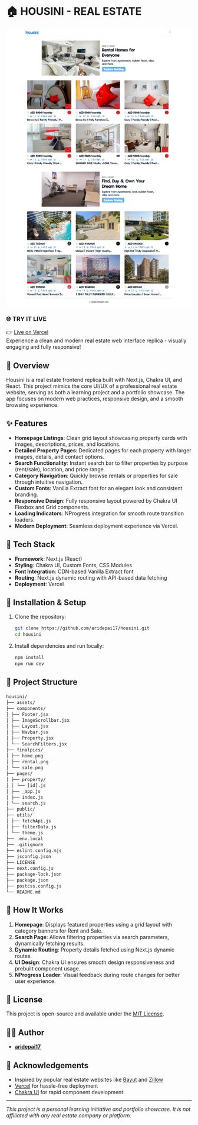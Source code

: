 # 🏠 HOUSINI - REAL ESTATE

![Housini](finalpics/home.png)

### 🌐 TRY IT LIVE  
👉 [Live on Vercel](https://housini.vercel.app/)  
Experience a clean and modern real estate web interface replica - visually engaging and fully responsive!

## 📖 Overview

Housini is a real estate frontend replica built with Next.js, Chakra UI, and React. This project mimics the core UI/UX of a professional real estate website, serving as both a learning project and a portfolio showcase. The app focuses on modern web practices, responsive design, and a smooth browsing experience.

## ✨ Features

- **Homepage Listings**: Clean grid layout showcasing property cards with images, descriptions, prices, and locations.
- **Detailed Property Pages**: Dedicated pages for each property with larger images, details, and contact options.
- **Search Functionality**: Instant search bar to filter properties by purpose (rent/sale), location, and price range.
- **Category Navigation**: Quickly browse rentals or properties for sale through intuitive navigation.
- **Custom Fonts**: Vanilla Extract font for an elegant look and consistent branding.
- **Responsive Design**: Fully responsive layout powered by Chakra UI Flexbox and Grid components.
- **Loading Indicators**: NProgress integration for smooth route transition loaders.
- **Modern Deployment**: Seamless deployment experience via Vercel.

## 🧰 Tech Stack

- **Framework**: Next.js (React)
- **Styling**: Chakra UI, Custom Fonts, CSS Modules
- **Font Integration**: CDN-based Vanilla Extract font
- **Routing**: Next.js dynamic routing with API-based data fetching
- **Deployment**: Vercel

## 🔧 Installation & Setup

1. Clone the repository:
    ```bash
    git clone https://github.com/aridepai17/housini.git
    cd housini
    ```

2. Install dependencies and run locally:
    ```bash
    npm install
    npm run dev
    ```

## 📁 Project Structure
```
housini/
├── assets/
├── components/
│ ├── Footer.jsx
│ ├── ImageScrollbar.jsx
│ ├── Layout.jsx
│ ├── Navbar.jsx
│ ├── Property.jsx
│ └── SearchFilters.jsx
├── finalpics/
│ ├── home.png
│ ├── rental.png
│ └── sale.png
├── pages/
│ ├── property/
│ │ └── [id].js
│ ├── _app.js
│ ├── index.js
│ └── search.js
├── public/
├── utils/
│ ├── fetchApi.js
│ ├── filterData.js
│ └── theme.js
├── .env.local
├── .gitignore
├── eslint.config.mjs
├── jsconfig.json
├── LICENSE
├── next.config.js
├── package-lock.json
├── package.json
├── postcss.config.js
└── README.md
```

## 🧠 How It Works

1. **Homepage**: Displays featured properties using a grid layout with category banners for Rent and Sale.
2. **Search Page**: Allows filtering properties via search parameters, dynamically fetching results.
3. **Dynamic Routing**: Property details fetched using Next.js dynamic routes.
4. **UI Design**: Chakra UI ensures smooth design responsiveness and prebuilt component usage.
5. **NProgress Loader**: Visual feedback during route changes for better user experience.

## 📜 License

This project is open-source and available under the [MIT License](LICENSE).

## 👨‍💻 Author

- **[aridepai17](https://github.com/aridepai17/)**

## 🙏 Acknowledgements

- Inspired by popular real estate websites like [Bayut](https://bayut.com) and [Zillow](https://www.zillow.com/)
- [Vercel](https://vercel.com/) for hassle-free deployment
- [Chakra UI](https://chakra-ui.com/) for rapid component development

---

*This project is a personal learning initiative and portfolio showcase. It is not affiliated with any real estate company or platform.*
